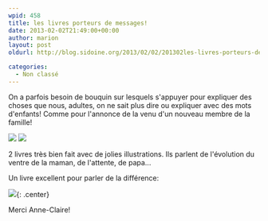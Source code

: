 ```yaml
---
wpid: 458
title: les livres porteurs de messages!
date: 2013-02-02T21:49:00+00:00
author: marion
layout: post
oldurl: http://blog.sidoine.org/2013/02/02/201302les-livres-porteurs-de-messages/

categories:
  - Non classé
---
```


On a parfois besoin de bouquin sur lesquels s'appuyer pour expliquer des choses
que nous, adultes, on ne sait plus dire ou expliquer avec des mots d'enfants!
Comme pour l'annonce de la venu d'un nouveau membre de la famille!

![](/media/2013/et-dedans-il-y-a-.jpg)
![](/media/2013/Cabban-Vanessa-Il-Y-A-Une-Maison-Dans-Ma-Maman-Livre-893546372_ML.jpg)

2 livres très bien fait avec de jolies illustrations. Ils parlent de l'évolution du ventre de la maman, de l'attente,
de papa...

Un livre excellent pour parler de la différence:

![](/media/2013/Homme_de_couleur_1712.jpg){: .center}

Merci Anne-Claire!